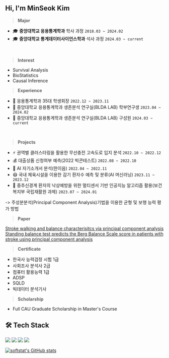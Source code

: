 ##  Hi, I'm MinSeok Kim
> **Major** 
-  🎓 **중앙대학교 응용통계학과** 학사 과정 `2018.03 ~ 2024.02`
-  🎓 **중앙대학교 통계데이터사이언스학과** 석사 과정 `2024.03 ~ current`
</br>


> **Interest**
- Survival Analysis
- BioStatistics
- Causal Inference

> **Experience**
- 📣 응용통계학과 35대 학생회장 `2022.12 ~ 2023.11`
- 💭 중앙대학교 응용통계학과 생존분석 연구실(BLDA LAB) 학부연구생  `2023.04 ~ 2024.02`
- 💭 중앙대학교 응용통계학과 생존분석 연구실(BLDA LAB) 구성원 `2024.03 ~ current`
</br>

> **Projects**
- ⚡ 권역별 클러스터링을 활용한 무선충전 고속도로 입지 분석 `2022.10 ~ 2022.12`
- 💰 대출상품 신청여부 예측(2022 빅콘테스트) `2022.08 ~ 2022.10`
- 📃 AI 자기소개서 분석(한이음) `2022.04 ~ 2022.11`
- 😷 국내 체육시설을 이용한 감기 환자수 예측 및 분류(AI 머신러닝) `2023.11 ~ 2023.12`
- 🏥 중추신경계 환자의 낙상예방을 위한 멀티센서 기반 인공지능 알고리즘 활용(보건복지부 국립재활원 과제) `2023.07 ~ 2024.01`

-> 주성분분석(Principal Component Analysis)기법을 이용한 균형 및 보행 능력 평가 방법
    
> **Paper**

[Stroke walking and balance characterisitcs via principal component analysis](https://doi.org/10.1038/s41598-024-60943-5)
[Standing balance test predicts the Berg Balance Scale score in patients with stroke using principal component analysis](https://www.nature.com/articles/s41598-025-99710-5)
> **Certificate**
- 한국사 능력검정 시험 1급
- 사회조사 분석사 2급
- 컴퓨터 활용능력 1급
- ADSP
- SQLD
- 빅데이터 분석기사

> **Scholarship**
- Full CAU Graduate Scholarship in Master's Course

## 🛠️ Tech Stack 
<img src="https://img.shields.io/badge/Python-3776AB?logo=Python&logoColor=white"> <img src="https://img.shields.io/badge/SAS-4285F4?style=flat&logo=googlechrome&logoColor=blue"/> <img src="https://img.shields.io/badge/SPSS-052FAD?style=flat&logo=IBM&logoColor=black"/> <img src="https://img.shields.io/badge/RStudio-75AADB?logo=RStudio&logoColor=white">


[![softstat's GitHub stats](https://github-readme-stats.vercel.app/api?username=softstat)](https://github.com/softstat/github-readme-stats)
</br></br>
